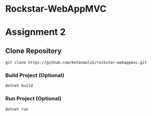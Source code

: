# Rockstar-WebAppMVC

# Assignment 2

## Clone Repository

```
git clone https://github.com/ketanmalik/rockstar-webappmvc.git
```

### Build Project (Optional)
```
dotnet build
```

### Run Project (Optional)
```
dotnet run
```
